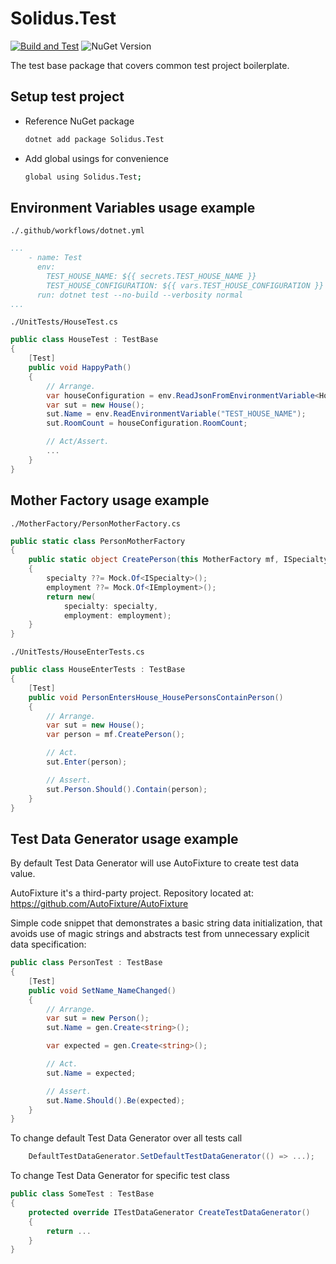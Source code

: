 # Solidus.Test

[![Build and Test](https://github.com/solidus-framework/Solidus.Test/actions/workflows/build_and_test.yml/badge.svg)](https://github.com/solidus-framework/Solidus.Test/actions/workflows/build_and_test.yml)
![NuGet Version](https://img.shields.io/nuget/v/Solidus.Test)

The test base package that covers common test project boilerplate.

## Setup test project
* Reference NuGet package

    ```sh
    dotnet add package Solidus.Test
    ```

* Add global usings for convenience

    ```sh
    global using Solidus.Test;
    ```

## Environment Variables usage example

`./.github/workflows/dotnet.yml`

```yml
...
    - name: Test
      env:
        TEST_HOUSE_NAME: ${{ secrets.TEST_HOUSE_NAME }}
        TEST_HOUSE_CONFIGURATION: ${{ vars.TEST_HOUSE_CONFIGURATION }}
      run: dotnet test --no-build --verbosity normal
...
```

`./UnitTests/HouseTest.cs`

```csharp
public class HouseTest : TestBase
{
    [Test]
    public void HappyPath()
    {
        // Arrange.
        var houseConfiguration = env.ReadJsonFromEnvironmentVariable<HouseConfiguration>("TEST_HOUSE_CONFIGURATION");
        var sut = new House();
        sut.Name = env.ReadEnvironmentVariable("TEST_HOUSE_NAME");
        sut.RoomCount = houseConfiguration.RoomCount;

        // Act/Assert.
        ...
    }
}
```

## Mother Factory usage example

`./MotherFactory/PersonMotherFactory.cs`

```csharp
public static class PersonMotherFactory
{
    public static object CreatePerson(this MotherFactory mf, ISpecialty specialty = null, IEmployment employment = null)
    {
        specialty ??= Mock.Of<ISpecialty>();
        employment ??= Mock.Of<IEmployment>();
        return new(
            specialty: specialty,
            employment: employment);
    }
}
```

`./UnitTests/HouseEnterTests.cs`

```csharp
public class HouseEnterTests : TestBase
{
    [Test]
    public void PersonEntersHouse_HousePersonsContainPerson()
    {
        // Arrange.
        var sut = new House();
        var person = mf.CreatePerson();

        // Act.
        sut.Enter(person);

        // Assert.
        sut.Person.Should().Contain(person);
    }
}
```

## Test Data Generator usage example

By default Test Data Generator will use AutoFixture to create test data value.

AutoFixture it's a third-party project. Repository located at: https://github.com/AutoFixture/AutoFixture

Simple code snippet that demonstrates a basic string data initialization, that avoids use of magic strings and abstracts test from unnecessary explicit data specification:

```c#
public class PersonTest : TestBase
{
    [Test]
    public void SetName_NameChanged()
    {
        // Arrange.
        var sut = new Person();
        sut.Name = gen.Create<string>();

        var expected = gen.Create<string>();

        // Act.
        sut.Name = expected;

        // Assert.
        sut.Name.Should().Be(expected);
    }
}
```

To change default Test Data Generator over all tests call

```csharp
    DefaultTestDataGenerator.SetDefaultTestDataGenerator(() => ...);
```

To change Test Data Generator for specific test class

```csharp
public class SomeTest : TestBase
{
    protected override ITestDataGenerator CreateTestDataGenerator()
    {
        return ...
    }
}
```
